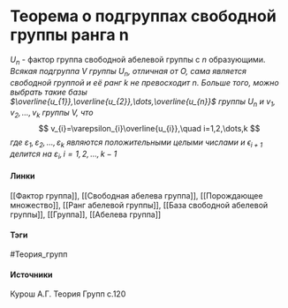 # Теорема о подгруппах свободной группы ранга n
$U_{n}$ - фактор группа свободной абелевой группы с $n$ образующими.
*Всякая подгруппа $V$ группы $U_{n}$, отличная от $O$, сама является свободной группой и её ранг $k$ не превосходит $n$. Больше того, можно выбрать такие базы $\overline{u_{1}},\overline{u_{2}},\dots,\overline{u_{n}}$ группы $U_{n}$ и $v_{1},v_{2},\dots,v_{k}$ группы $V$, что*
$$
v_{i}=\varepsilon_{i}\overline{u_{i}},\quad i=1,2,\dots,k
$$
*где $\varepsilon_{1},\varepsilon_{2},\dots,\varepsilon_{k}$ являются положительными целыми числами и $\epsilon_{i+1}$ делится на $\varepsilon_{i},i=1,2,\dots,k-1$*
#### Линки
 [[Фактор группа]],
 [[Свободная абелева группа]],
 [[Порождающее множество]],
 [[Ранг абелевой группы]],
 [[База свободной абелевой группы]],
 [[Группа]],
 [[Абелева группа]]
#### Тэги
 #Теория_групп 
#### Источники
 Курош А.Г. Теория Групп с.120